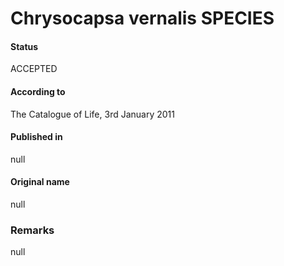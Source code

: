 Chrysocapsa vernalis SPECIES
=======

#### Status
ACCEPTED

#### According to
The Catalogue of Life, 3rd January 2011

#### Published in
null

#### Original name
null

### Remarks
null